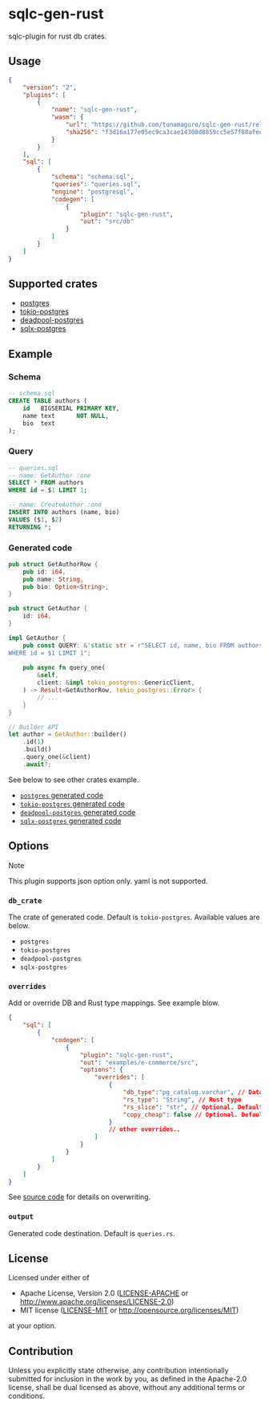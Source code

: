 # sqlc-gen-rust

sqlc-plugin for rust db crates.

## Usage

```json
{
    "version": "2",
    "plugins": [
        {
            "name": "sqlc-gen-rust",
            "wasm": {
                "url": "https://github.com/tunamaguro/sqlc-gen-rust/releases/download/v0.1.4/sqlc-gen-rust.wasm",
                "sha256": "f3d16a177e05ec9ca3cae14308d8859cc5e57f88afee8e86d6f00d8568bdce44"
            }
        }
    ],
    "sql": [
        {
            "schema": "schema.sql",
            "queries": "queries.sql",
            "engine": "postgresql",
            "codegen": [
                {
                    "plugin": "sqlc-gen-rust",
                    "out": "src/db"
                }
            ]
        }
    ]
}
```

## Supported crates

- [postgres](https://crates.io/crates/postgres)
- [tokio-postgres](https://crates.io/crates/tokio-postgres)
- [deadpool-postgres](https://crates.io/crates/deadpool-postgres)
- [sqlx-postgres](https://docs.rs/sqlx/latest/sqlx/postgres/index.html)

## Example

### Schema

```sql
-- schema.sql
CREATE TABLE authors (
    id   BIGSERIAL PRIMARY KEY,
    name text      NOT NULL,
    bio  text
);
```

### Query

```sql
-- queries.sql
-- name: GetAuthor :one
SELECT * FROM authors
WHERE id = $1 LIMIT 1;

-- name: CreateAuthor :one
INSERT INTO authors (name, bio)
VALUES ($1, $2)
RETURNING *;
```

### Generated code

```rust
pub struct GetAuthorRow {
    pub id: i64,
    pub name: String,
    pub bio: Option<String>,
}

pub struct GetAuthor {
    id: i64,
}

impl GetAuthor {
    pub const QUERY: &'static str = r"SELECT id, name, bio FROM authors
WHERE id = $1 LIMIT 1";
    
    pub async fn query_one(
        &self,
        client: &impl tokio_postgres::GenericClient,
    ) -> Result<GetAuthorRow, tokio_postgres::Error> {
        // ...
    }
}

// Builder API
let author = GetAuthor::builder()
    .id(1)
    .build()
    .query_one(&client)
    .await?;
```

See below to see other crates example.

- [`postgres` generated code](./examples/e-commerce/src/postgres_query.rs)
- [`tokio-postgres` generated code](./examples/e-commerce/src/tokio_query.rs)
- [`deadpool-postgres` generated code](./examples/e-commerce/src/deadpool_query.rs)
- [`sqlx-postgres` generated code](./examples/e-commerce/src/sqlx_query.rs)

## Options

> [!NOTE]
> This plugin supports json option only. yaml is not supported.

### `db_crate`

The crate of generated code. Default is `tokio-postgres`. Available values are below.

- `postgres` 
- `tokio-postgres`
- `deadpool-postgres`
- `sqlx-postgres`

### `overrides`

Add or override DB and Rust type mappings. See example blow.

```json
{
    "sql": [
        {
            "codegen": [
                {
                    "plugin": "sqlc-gen-rust",
                    "out": "examples/e-commerce/src",
                    "options": {
                        "overrides": [
                            {
                                "db_type":"pg_catalog.varchar", // Database type
                                "rs_type": "String", // Rust type
                                "rs_slice": "str", // Optional. Default is None. If set, the argument of the generated code uses `&str` instead of `&String`.
                                "copy_cheap": false // Optional. Default is false. If true, the argument of the generated code uses `i32` instead of `&i32`.
                            }
                            // other overrides..
                        ]
                    }
                }
            ]
        }
    ]
}
```

See [source code](https://github.com/sqlc-dev/sqlc/blob/v1.29.0/internal/codegen/golang/postgresql_type.go#L37-L605) for details on overwriting.

### `output`

Generated code destination. Default is `queries.rs`. 

## License

Licensed under either of

- Apache License, Version 2.0 ([LICENSE-APACHE](./LICENSE-APACHE) or <http://www.apache.org/licenses/LICENSE-2.0>)
- MIT license ([LICENSE-MIT](./LICENSE-MIT) or <http://opensource.org/licenses/MIT>)

at your option.

## Contribution

Unless you explicitly state otherwise, any contribution intentionally submitted for inclusion in the work by you, as defined in the Apache-2.0 license, shall be dual licensed as above, without any additional terms or conditions.